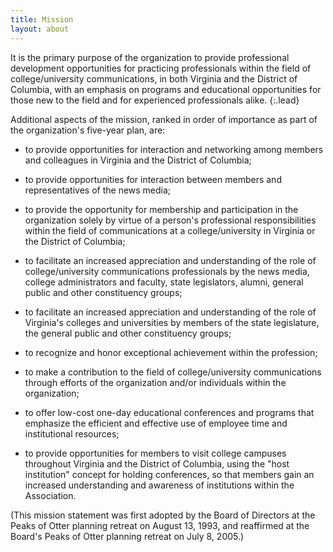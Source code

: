```yaml
---
title: Mission
layout: about
---
```


It is the primary purpose of the organization to provide professional development opportunities for practicing professionals within the field of college/university communications, in both Virginia and the District of Columbia, with an emphasis on programs and educational opportunities for those new to the field and for experienced professionals alike. 
{:.lead}

Additional aspects of the mission, ranked in order of importance as part of the organization's five-year plan, are:

* to provide opportunities for interaction and networking among members and colleagues in Virginia and the District of Columbia;

* to provide opportunities for interaction between members and representatives of the news media;

* to provide the opportunity for membership and participation in the organization solely by virtue of a person's professional responsibilities within the field of communications at a college/university in Virginia or the District of Columbia;

* to facilitate an increased appreciation and understanding of the role of college/university communications professionals by the news media, college administrators and faculty, state legislators, alumni, general public and other constituency groups;

* to facilitate an increased appreciation and understanding of the role of Virginia's colleges and universities by members of the state legislature, the general public and other constituency groups;

* to recognize and honor exceptional achievement within the profession;

* to make a contribution to the field of college/university communications through efforts of the organization and/or individuals within the organization;

* to offer low-cost one-day educational conferences and programs that emphasize the efficient and effective use of employee time and institutional resources;

* to provide opportunities for members to visit college campuses throughout Virginia and the District of Columbia, using the "host institution" concept for holding conferences, so that members gain an increased understanding and awareness of institutions within the Association.

\(This mission statement was first adopted by the Board of Directors at the Peaks of Otter planning retreat on August 13, 1993, and reaffirmed at the Board's Peaks of Otter planning retreat on July 8, 2005.)